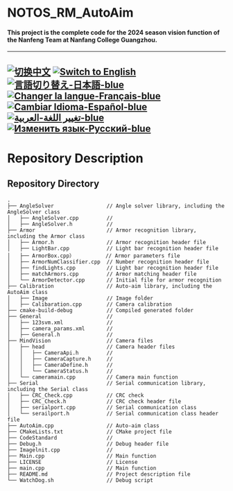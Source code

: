 # NOTOS_RM_AutoAim
#### This project is the complete code for the 2024 season vision function of the Nanfeng Team at Nanfang College Guangzhou.

---
[![切换中文](https://img.shields.io/badge/切换语言-中文-blue)](https://github.com/lizuju/NOTOS_RM_AutoAim/blob/main/README/README.zh.md)
[![Switch to English](https://img.shields.io/badge/Switch-English-blue)](https://github.com/lizuju/NOTOS_RM_AutoAim/blob/main/README.md)
[![言語切り替え-日本語-blue](https://img.shields.io/badge/言語切り替え-日本語-blue)](https://github.com/lizuju/NOTOS_RM_AutoAim/blob/main/README/README.jp.md)
[![Changer la langue-Français-blue](https://img.shields.io/badge/Changer%20la%20langue-Fran%C3%A7ais-blue)](https://github.com/lizuju/NOTOS_RM_AutoAim/blob/main/README/README.fr.md)
[![Cambiar Idioma-Español-blue](https://img.shields.io/badge/Cambiar%20Idioma-Espa%C3%B1ol-blue)](https://github.com/lizuju/NOTOS_RM_AutoAim/blob/main/README/README.es.md)
[![تغيير اللغة-العربية-blue](https://img.shields.io/badge/تغيير%20اللغة-العربية-blue)](https://github.com/lizuju/NOTOS_RM_AutoAim/blob/main/README/README.ar.md)
[![Изменить язык-Русский-blue](https://img.shields.io/badge/Изменить%20язык-Русский-blue)](https://github.com/lizuju/NOTOS_RM_AutoAim/blob/main/README/README.ru.md)
---

# Repository Description

## Repository Directory
    .
    ├── AngleSolver                 // Angle solver library, including the AngleSolver class
    │   ├── AngleSolver.cpp         // 
    │   ├── AngleSolver.h           // 
    ├── Armor                       // Armor recognition library, including the Armor class
    │   ├── Armor.h                 // Armor recognition header file
    │   ├── LightBar.cpp            // Light bar recognition header file
    │   ├── ArmorBox.cpp）          // Armor parameters file
    │   ├── ArmorNumClassifier.cpp  // Number recognition header file
    │   ├── findLights.cpp          // Light bar recognition header file
    │   ├── matchArmors.cpp         // Armor matching header file
    │   └── ArmorDetector.cpp       // Initial file for armor recognition
    ├── Calibration                 // Auto-aim library, including the AutoAim class
    │   ├── Image                   // Image folder
    │   ├── Calibaration.cpp        // Camera calibration
    ├── cmake-build-debug           // Compiled generated folder
    ├── General                     // 
    │   ├── 123svm.xml              // 
    │   ├── camera_params.xml     	// 
    │   ├── General.h               // 
    ├── MindVision                  // Camera files
    │   ├── head                    // Camera header files
    │   │   ├── CameraApi.h         // 
    │   │   ├── CameraCapture.h     // 
    │   │   ├── CameraDefine.h      // 
    │   │   └── CameraStatus.h      // 
    │   └── cameramain.cpp          // Camera main function
    ├── Serial                      // Serial communication library, including the Serial class
    │   ├── CRC_Check.cpp           // CRC check
    │   ├── CRC_Check.h             // CRC check header file
    │   ├── serialport.cpp          // Serial communication class
    │   └── serailport.h            // Serial communication class header file
    ├── AutoAim.cpp                 // Auto-aim class
    ├── CMakeLists.txt              // CMake project file
    ├── CodeStandard                //
    ├── Debug.h                     // Debug header file
    ├── Imagelnit.cpp               // 
    ├── Main.cpp                    // Main function
    ├── LICENSE                     // License 
    ├── main.cpp                    // Main function
    ├── README.md                   // Project description file
    └── WatchDog.sh                 // Debug script